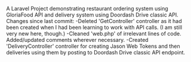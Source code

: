 A Laravel Project demonstrating restaurant ordering system using GloriaFood API
    and delivery system using Doordash Drive classic API.
Changes since last commit: 
-Deleted 'GetController' controller as it had been created when I had been learning
    to work with API calls. (I am still very new here, though.)
-Cleaned 'web.php' of irrelevant lines of code. Added/updated comments wherever necessary.
-Created 'DeliveryController' controller for creating Jason Web Tokens and then
    deliveries using them by posting to Doordash Drive classic API endpoint.
